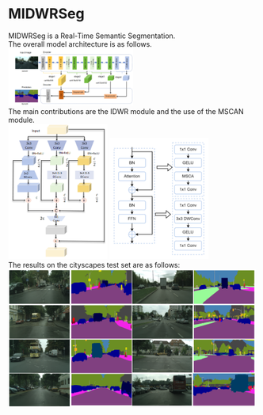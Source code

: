 # MIDWRSeg
MIDWRSeg is a Real-Time Semantic Segmentation.<br>
The overall model architecture is as follows.<br>
<img src="https://github.com/GEIUSJP/MIDWRSeg/blob/main/fig/model2.png" width="50%"><br>
The main contributions are the IDWR module and the use of the MSCAN module.<br>
<img src="https://github.com/GEIUSJP/MIDWRSeg/blob/main/fig/IDWR.png" width="200px">
<img src="https://github.com/GEIUSJP/MIDWRSeg/blob/main/fig/MSCAN.png" width="200px"><br>
The results on the cityscapes test set are as follows:<br>
<img src="https://github.com/GEIUSJP/MIDWRSeg/blob/main/fig/city2.png" width="500px">


